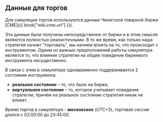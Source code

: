 ## Данные для торгов

Для симуляции торгов используются данные Чикагской товарной биржи [CME]({{ book["wiki.cme.url"] }}).

Эти данные были получены непосредственно от биржи и в этом смысле являются полностью реалистичными.
В то же время, как только наша стратегия начнет "торговать", мы начнем влиять на то, что происходит с инструментом.
Одним из важных предположений работы симулятора является то, что влияние стратегии на общее поведение биржевого инструмента несущественно.

В связи с этим в симуляторе одновременно поддерживается 2 состояния инструмента:

- **реальное состояние** – то, что было на бирже,
- **виртуальное состояние** – то, которое учитывает поведение стратегии, причём на реальное состояние стратегия никак не влияет.

Время торгов в симуляторе - **московское** (UTC+3), торговая сессия длится с 02:00:00 до 23:45:00.
